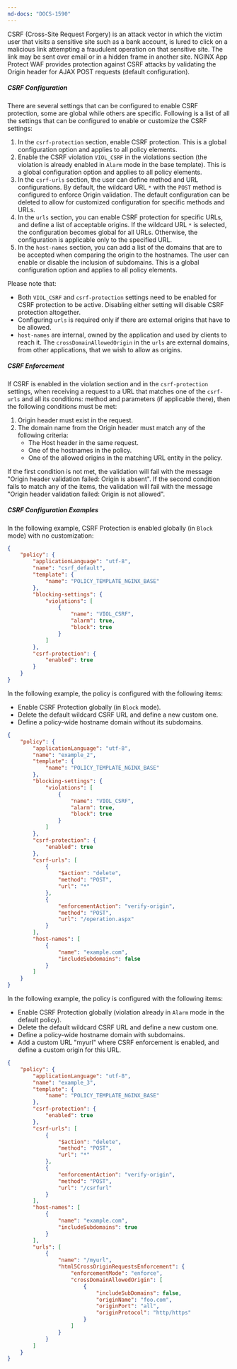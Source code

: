 ```yaml
---
nd-docs: "DOCS-1590"
---
```


CSRF (Cross-Site Request Forgery) is an attack vector in which the victim user that visits a sensitive site such as a bank account, is lured to click on a malicious link attempting a fraudulent operation on that sensitive site. The link may be sent over email or in a hidden frame in another site. NGINX App Protect WAF provides protection against CSRF attacks by validating the Origin header for AJAX POST requests (default configuration).

##### CSRF Configuration

There are several settings that can be configured to enable CSRF protection, some are global while others are specific. Following is a list of all the settings that can be configured to enable or customize the CSRF settings:
1. In the `csrf-protection` section, enable CSRF protection. This is a global configuration option and applies to all policy elements.
2. Enable the CSRF violation `VIOL_CSRF` in the violations section (the violation is already enabled in `Alarm` mode in the base template). This is a global configuration option and applies to all policy elements.
3. In the `csrf-urls` section, the user can define method and URL configurations. By default, the wildcard URL `*` with the `POST` method is configured to enforce Origin validation. The default configuration can be deleted to allow for customized configuration for specific methods and URLs.
4. In the `urls` section, you can enable CSRF protection for specific URLs, and define a list of acceptable origins. If the wildcard URL `*` is selected, the configuration becomes global for all URLs. Otherwise, the configuration is applicable only to the specified URL.
5. In the `host-names` section, you can add a list of the domains that are to be accepted when comparing the origin to the hostnames. The user can enable or disable the inclusion of subdomains. This is a global configuration option and applies to all policy elements.

Please note that:
- Both `VIOL_CSRF` and `csrf-protection` settings need to be enabled for CSRF protection to be active. Disabling either setting will disable CSRF protection altogether.
- Configuring `urls` is required only if there are external origins that have to be allowed.
- `host-names` are internal, owned by the application and used by clients to reach it. The `crossDomainAllowedOrigin` in the `urls` are external domains, from other applications, that we wish to allow as origins.

##### CSRF Enforcement

If CSRF is enabled in the violation section and in the `csrf-protection` settings, when receiving a request to a URL that matches one of the `csrf-urls` and all its conditions: method and parameters (if applicable there), then the following conditions must be met:

1. Origin header must exist in the request.
2. The domain name from the Origin header must match any of the following criteria:
   * The Host header in the same request.
   * One of the hostnames in the policy.
   * One of the allowed origins in the matching URL entity in the policy.

If the first condition is not met, the validation will fail with the message "Origin header validation failed: Origin is absent". If the second condition fails to match any of the items, the validation will fail with the message "Origin header validation failed: Origin is not allowed".

##### CSRF Configuration Examples

In the following example, CSRF Protection is enabled globally (in `Block` mode) with no customization:

```json
{
    "policy": {
        "applicationLanguage": "utf-8",
        "name": "csrf_default",
        "template": {
            "name": "POLICY_TEMPLATE_NGINX_BASE"
        },
        "blocking-settings": {
            "violations": [
                {
                    "name": "VIOL_CSRF",
                    "alarm": true,
                    "block": true
                }
            ]
        },
        "csrf-protection": {
            "enabled": true
        }
    }
}
```

In the following example, the policy is configured with the following items:
- Enable CSRF Protection globally (in `Block` mode).
- Delete the default wildcard CSRF URL and define a new custom one.
- Define a policy-wide hostname domain without its subdomains.

```json
{
    "policy": {
        "applicationLanguage": "utf-8",
        "name": "example_2",
        "template": {
            "name": "POLICY_TEMPLATE_NGINX_BASE"
        },
        "blocking-settings": {
            "violations": [
                {
                    "name": "VIOL_CSRF",
                    "alarm": true,
                    "block": true
                }
            ]
        },
        "csrf-protection": {
            "enabled": true
        },
        "csrf-urls": [
            {
                "$action": "delete",
                "method": "POST",
                "url": "*"
            },
            {
                "enforcementAction": "verify-origin",
                "method": "POST",
                "url": "/operation.aspx"
            }
        ],
        "host-names": [
            {
                "name": "example.com",
                "includeSubdomains": false
            }
        ]
    }
}
```

In the following example, the policy is configured with the following items:
- Enable CSRF Protection globally (violation already in `Alarm` mode in the default policy).
- Delete the default wildcard CSRF URL and define a new custom one.
- Define a policy-wide hostname domain with subdomains.
- Add a custom URL "myurl" where CSRF enforcement is enabled, and define a custom origin for this URL.

```json
{
    "policy": {
        "applicationLanguage": "utf-8",
        "name": "example_3",
        "template": {
            "name": "POLICY_TEMPLATE_NGINX_BASE"
        },
        "csrf-protection": {
            "enabled": true
        },
        "csrf-urls": [
            {
                "$action": "delete",
                "method": "POST",
                "url": "*"
            },
            {
                "enforcementAction": "verify-origin",
                "method": "POST",
                "url": "/csrfurl"
            }
        ],
        "host-names": [
            {
                "name": "example.com",
                "includeSubdomains": true
            }
        ],
        "urls": [
            {
                "name": "/myurl",
                "html5CrossOriginRequestsEnforcement": {
                    "enforcementMode": "enforce",
                    "crossDomainAllowedOrigin": [
                        {
                            "includeSubDomains": false,
                            "originName": "foo.com",
                            "originPort": "all",
                            "originProtocol": "http/https"
                        }
                    ]
                }
            }
        ]
    }
}
```